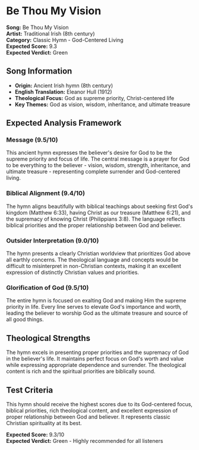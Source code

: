 # Be Thou My Vision

**Song:** Be Thou My Vision  
**Artist:** Traditional Irish (8th century)  
**Category:** Classic Hymn - God-Centered Living  
**Expected Score:** 9.3  
**Expected Verdict:** Green  

## Song Information
- **Origin:** Ancient Irish hymn (8th century)
- **English Translation:** Eleanor Hull (1912)
- **Theological Focus:** God as supreme priority, Christ-centered life
- **Key Themes:** God as vision, wisdom, inheritance, and ultimate treasure

## Expected Analysis Framework

### Message (9.5/10)
This ancient hymn expresses the believer's desire for God to be the supreme priority and focus of life. The central message is a prayer for God to be everything to the believer - vision, wisdom, strength, inheritance, and ultimate treasure - representing complete surrender and God-centered living.

### Biblical Alignment (9.4/10)
The hymn aligns beautifully with biblical teachings about seeking first God's kingdom (Matthew 6:33), having Christ as our treasure (Matthew 6:21), and the supremacy of knowing Christ (Philippians 3:8). The language reflects biblical priorities and the proper relationship between God and believer.

### Outsider Interpretation (9.0/10)
The hymn presents a clearly Christian worldview that prioritizes God above all earthly concerns. The theological language and concepts would be difficult to misinterpret in non-Christian contexts, making it an excellent expression of distinctly Christian values and priorities.

### Glorification of God (9.5/10)
The entire hymn is focused on exalting God and making Him the supreme priority in life. Every line serves to elevate God's importance and worth, leading the believer to worship God as the ultimate treasure and source of all good things.

## Theological Strengths
The hymn excels in presenting proper priorities and the supremacy of God in the believer's life. It maintains perfect focus on God's worth and value while expressing appropriate dependence and surrender. The theological content is rich and the spiritual priorities are biblically sound.

## Test Criteria
This hymn should receive the highest scores due to its God-centered focus, biblical priorities, rich theological content, and excellent expression of proper relationship between God and believer. It represents classic Christian spirituality at its best.

**Expected Score:** 9.3/10  
**Expected Verdict:** Green - Highly recommended for all listeners
